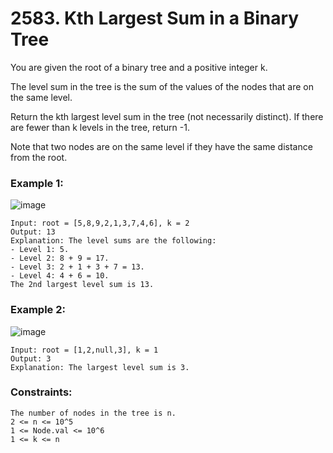 # 2583. Kth Largest Sum in a Binary Tree

You are given the root of a binary tree and a positive integer k.

The level sum in the tree is the sum of the values of the nodes that are on the same level.

Return the kth largest level sum in the tree (not necessarily distinct). If there are fewer than k levels in the tree, return -1.

Note that two nodes are on the same level if they have the same distance from the root.

 

### Example 1:
![image](https://github.com/user-attachments/assets/514e6a4e-a7af-4cc2-baa5-73fc40ec1a5a)

```
Input: root = [5,8,9,2,1,3,7,4,6], k = 2
Output: 13
Explanation: The level sums are the following:
- Level 1: 5.
- Level 2: 8 + 9 = 17.
- Level 3: 2 + 1 + 3 + 7 = 13.
- Level 4: 4 + 6 = 10.
The 2nd largest level sum is 13.
```
### Example 2:
![image](https://github.com/user-attachments/assets/f53100dc-48dd-4ea6-b06f-8b4ddd1b61df)

```
Input: root = [1,2,null,3], k = 1
Output: 3
Explanation: The largest level sum is 3.
```

### Constraints:
```
The number of nodes in the tree is n.
2 <= n <= 10^5
1 <= Node.val <= 10^6
1 <= k <= n
```
